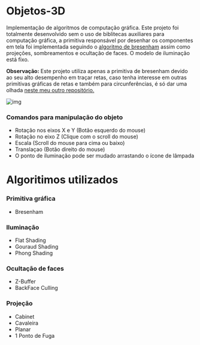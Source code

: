 # Objetos-3D

Implementação de algoritmos de computação gráfica. Este projeto foi totalmente desenvolvido sem o uso de biblitecas auxiliares para computação gráfica, a primitiva responsável por desenhar os componentes em tela foi implementada seguindo o [algoritmo de bresenham](https://pt.qwe.wiki/wiki/Bresenham%27s_line_algorithm) assim como projeções, sombreamentos e ocultação de faces. O modelo de iluminação está fixo.

**Observação:** Este projeto utiliza apenas a primitiva de bresenham devido ao seu alto desempenho em traçar retas, caso tenha interesse em outras primitivas gráficas de retas e também para circunferências, é só dar uma olhada [neste meu outro repositório.](https://github.com/AlekOliveira/PrimitivasGraficas)

![img](https://user-images.githubusercontent.com/48293550/71787846-57874100-2ffb-11ea-87be-3facd89b761d.png)

### Comandos para manipulação do objeto
- Rotação nos eixos X e Y (Botão esquerdo do mouse)
- Rotação no eixo Z (Clique com o scroll do mouse)
- Escala (Scroll do mouse para cima ou baixo)
- Translaçao (Botão direito do mouse)
- O ponto de iluminação pode ser mudado arrastando o ícone de lâmpada

# Algoritimos utilizados
### Primitiva gráfica
- Bresenham

### Iluminação
- Flat Shading
- Gouraud Shading
- Phong Shading

### Ocultação de faces
- Z-Buffer
- BackFace Culling

### Projeção
- Cabinet
- Cavaleira
- Planar
- 1 Ponto de Fuga






